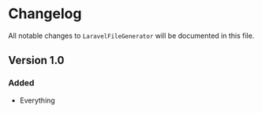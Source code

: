 # Changelog

All notable changes to `LaravelFileGenerator` will be documented in this file.

## Version 1.0

### Added
- Everything
